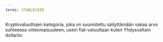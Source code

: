 ```yaml
---
termi: STABLECOIN
---
```


Kryptovaluuttojen kategoria, joka on suunniteltu säilyttämään vakaa arvo suhteessa viiteomaisuuteen, usein fiat-valuuttaan kuten Yhdysvaltain dollariin.